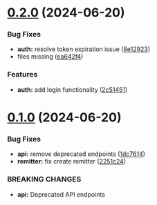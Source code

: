 # [0.2.0](https://github.com/jethroverganio1997/flutter-ci-cd/compare/v0.1.0...v0.2.0) (2024-06-20)


### Bug Fixes

* **auth:** resolve token expiration issue ([8e12923](https://github.com/jethroverganio1997/flutter-ci-cd/commit/8e12923f9b4a2f3f2eb2e47eade080f90ae2211c))
* files missing ([ea642f4](https://github.com/jethroverganio1997/flutter-ci-cd/commit/ea642f4760eb05cc22a48828ed04b1df9ddace99))


### Features

* **auth:** add login functionality ([2c51451](https://github.com/jethroverganio1997/flutter-ci-cd/commit/2c51451e0e73df760db7f02f0207c6abc0821c3c))



# [0.1.0](https://github.com/jethroverganio1997/flutter-ci-cd/compare/2251c243c38fe1b8c9e2e7b99dba3525dced4d2e...v0.1.0) (2024-06-20)


### Bug Fixes

* **api:** remove deprecated endpoints ([1dc7614](https://github.com/jethroverganio1997/flutter-ci-cd/commit/1dc76140c5f96c62e7bdc4d834a9b92c930e39d6))
* **remitter:** fix create remitter ([2251c24](https://github.com/jethroverganio1997/flutter-ci-cd/commit/2251c243c38fe1b8c9e2e7b99dba3525dced4d2e))


### BREAKING CHANGES

* **api:** Deprecated API endpoints



